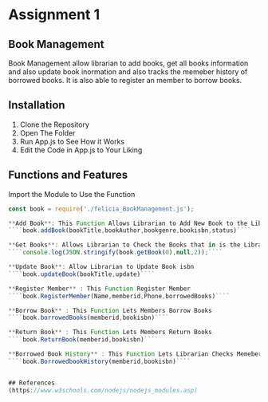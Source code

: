 # Assignment 1
## Book Management 
Book Management allow librarian to add books, get all books information and also update book inormation and also tracks the memeber history of borrowed books.
It is also able to register an member to borrow books. 

## Installation 
1. Clone the Repository
2. Open The Folder 
3. Run App.js to See How it Works 
4. Edit the Code in App.js to Your Liking 

## Functions and Features 
Import the Module to Use the Function
````javascript
const book = require('./felicia_BookManagement.js');

**Add Book**: This Function Allows Librarian to Add New Book to the Library 
````book.addBook(bookTitle,bookAuthor,bookgenre,bookisbn,status)````

**Get Books**: Allows Librarian to Check the Books that in is the Library and status of Books
````console.log(JSON.stringify(book.getBook(0),null,2));````

**Update Book**: Allow Librarian to Update Book isbn
````book.updateBook(bookTitle,update)````

**Register Member** : This Function Register Member
````book.RegisterMember(Name,memberid,Phone,borrowedBooks)````

**Borrow Book** : This Function Lets Members Borrow Books
````book.borrowedBooks(memberid,bookisbn)````

**Return Book** : This Function Lets Members Return Books
````book.ReturnBook(memberid,bookisbn)````

**Borrowed Book History** : This Function Lets Librarian Checks Memebers Borrowed Boooks History
````book.BorrowedbookHistory(memberid,bookisbn)````


## References
(https://www.w3schools.com/nodejs/nodejs_modules.asp)
